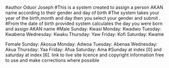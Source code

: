 #author Oduor Joseph
#This is a system created to assign a person AKAN name according to their gender and day of birth
#The system takes your year of the birth,month and day then you select your gender and submit .
#From the date of birth provided system calculates the day you were born and assign AKAN name
#Male
Sunday: Kwasi
Monday: Kwadwo
Tuesday: Kwabena
Wednesday: Kwaku
Thursday:  Yaw
Friday: Kofi
Saturday: Kwame

Female
Sunday: Akosua
Monday: Adwoa
Tuesday: Abenaa
Wednesday: Akua
Thursday:  Yaa
Friday: Afua
Saturday: Ama
#Sunday at index [0] and saturday at index [6].
link to live site 
licence and copyright information free to use and make corrections where possible

